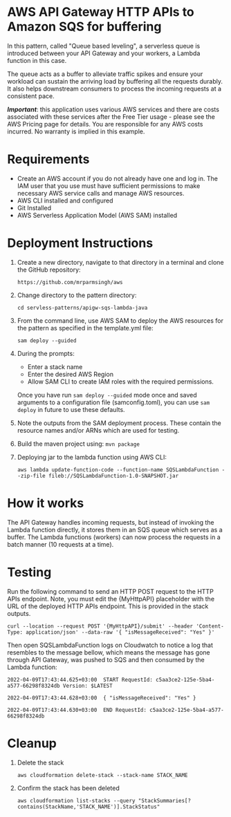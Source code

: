 # AWS API Gateway HTTP APIs to Amazon SQS for buffering
In this pattern, called "Queue based leveling", a serverless queue is introduced between your API Gateway and your workers, a Lambda function in this case.

The queue acts as a buffer to alleviate traffic spikes and ensure your workload can sustain the arriving load by buffering all the requests durably. It also helps downstream consumers to process the incoming requests at a consistent pace.

***Important***: this application uses various AWS services and there are costs associated with these services after the Free Tier usage - please see the AWS Pricing page for details. You are responsible for any AWS costs incurred. No warranty is implied in this example.

# Requirements
* Create an AWS account if you do not already have one and log in. The IAM user that you use must have sufficient permissions to make necessary AWS service calls and manage AWS resources.
* AWS CLI installed and configured
* Git Installed
* AWS Serverless Application Model (AWS SAM) installed

# Deployment Instructions
1. Create a new directory, navigate to that directory in a terminal and clone the GitHub repository:
  
    `https://github.com/mrparmsingh/aws`
    
3. Change directory to the pattern directory:

    `cd servless-patterns/apigw-sqs-lambda-java`
    
5. From the command line, use AWS SAM to deploy the AWS resources for the pattern as specified in the template.yml file:

    `sam deploy --guided`
    
5. During the prompts:
    * Enter a stack name
    * Enter the desired AWS Region
    * Allow SAM CLI to create IAM roles with the required permissions.
    
   Once you have run `sam deploy --guided` mode once and saved arguments to a configuration file (samconfig.toml), you can use `sam deploy` in future to use these defaults.
5. Note the outputs from the SAM deployment process. These contain the resource names and/or ARNs which are used for testing.
6. Build the maven project using: `mvn package`
7. Deploying jar to the lambda function using AWS CLI:
  
   `aws lambda update-function-code --function-name SQSLambdaFunction --zip-file fileb://SQSLambdaFunction-1.0-SNAPSHOT.jar`

# How it works
The API Gateway handles incoming requests, but instead of invoking the Lambda function directly, it stores them in an SQS queue which serves as a buffer. The Lambda functions (workers) can now process the requests in a batch manner (10 requests at a time).

# Testing
Run the following command to send an HTTP POST request to the HTTP APIs endpoint. Note, you must edit the {MyHttpAPI} placeholder with the URL of the deployed HTTP APIs endpoint. This is provided in the stack outputs.

`curl --location --request POST '{MyHttpAPI}/submit' --header 'Content-Type: application/json' --data-raw '{ "isMessageReceived": "Yes" }'`

Then open SQSLambdaFunction logs on Cloudwatch to notice a log that resembles to the message bellow, which means the message has gone through API Gateway, was pushed to SQS and then consumed by the Lambda function:

`2022-04-09T17:43:44.625+03:00	START RequestId: c5aa3ce2-125e-5ba4-a577-66298f8324db Version: $LATEST`

`2022-04-09T17:43:44.628+03:00	{ "isMessageReceived": "Yes" }`

`2022-04-09T17:43:44.630+03:00	END RequestId: c5aa3ce2-125e-5ba4-a577-66298f8324db`

# Cleanup
1. Delete the stack

    `aws cloudformation delete-stack --stack-name STACK_NAME`
    
3. Confirm the stack has been deleted

     `aws cloudformation list-stacks --query "StackSummaries[?contains(StackName,'STACK_NAME')].StackStatus"`

